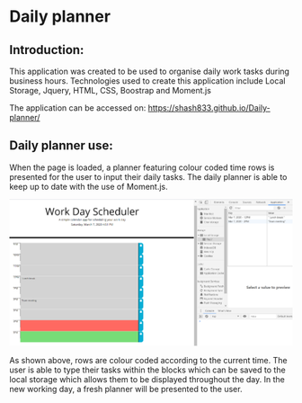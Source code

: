 # Daily planner

## Introduction: 
This application was created to be used to organise daily work tasks during business hours. Technologies used to create this application include Local Storage, Jquery, HTML, CSS, Boostrap and Moment.js

The application can be accessed on: https://shash833.github.io/Daily-planner/

## Daily planner use: 
When the page is loaded, a planner featuring colour coded time rows is presented for the user to input their daily tasks. 
The daily planner is able to keep up to date with the use of Moment.js. 

![dailyplanner-image](/assets/README-images/dailyplanner.PNG)

As shown above, rows are colour coded according to the current time. The user is able to type their tasks within the blocks which can be saved to the local storage which allows them to be displayed throughout the day. 
In the new working day, a fresh planner will be presented to the user.


